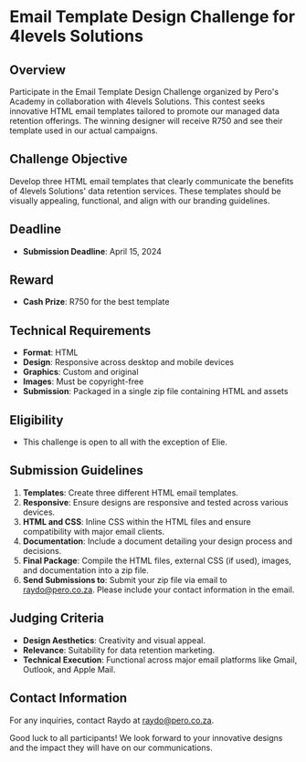 # Email Template Design Challenge for 4levels Solutions

## Overview
Participate in the Email Template Design Challenge organized by Pero's Academy in collaboration with 4levels Solutions. This contest seeks innovative HTML email templates tailored to promote our managed data retention offerings. The winning designer will receive R750 and see their template used in our actual campaigns.

## Challenge Objective
Develop three HTML email templates that clearly communicate the benefits of 4levels Solutions' data retention services. These templates should be visually appealing, functional, and align with our branding guidelines.

## Deadline
- **Submission Deadline**: April 15, 2024

## Reward
- **Cash Prize**: R750 for the best template

## Technical Requirements
- **Format**: HTML
- **Design**: Responsive across desktop and mobile devices
- **Graphics**: Custom and original
- **Images**: Must be copyright-free
- **Submission**: Packaged in a single zip file containing HTML and assets

## Eligibility
- This challenge is open to all with the exception of Elie.

## Submission Guidelines
1. **Templates**: Create three different HTML email templates.
2. **Responsive**: Ensure designs are responsive and tested across various devices.
3. **HTML and CSS**: Inline CSS within the HTML files and ensure compatibility with major email clients.
4. **Documentation**: Include a document detailing your design process and decisions.
5. **Final Package**: Compile the HTML files, external CSS (if used), images, and documentation into a zip file.
6. **Send Submissions to**: Submit your zip file via email to raydo@pero.co.za. Please include your contact information in the email.

## Judging Criteria
- **Design Aesthetics**: Creativity and visual appeal.
- **Relevance**: Suitability for data retention marketing.
- **Technical Execution**: Functional across major email platforms like Gmail, Outlook, and Apple Mail.

## Contact Information
For any inquiries, contact Raydo at [raydo@pero.co.za](mailto:raydo@pero.co.za).

Good luck to all participants! We look forward to your innovative designs and the impact they will have on our communications.